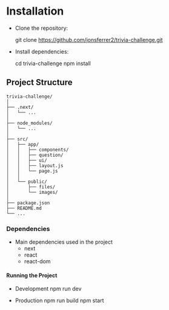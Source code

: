# Installation

* Clone the repository:

    git clone https://github.com/jonsferrer2/trivia-challenge.git
 
* Install dependencies:

    cd trivia-challenge
    npm install


## Project Structure

    trivia-challenge/
    │
    ├── .next/
    │   └── ...
    │
    ├── node_modules/
    │   └── ...
    │
    ├── src/
    │   ├── app/
    │   │   ├── components/
    │   │   ├── question/
    │   │   ├── ui/
    │   │   ├── layout.js
    │   │   └── page.js
    │   │
    │   └── public/
    │       ├── files/
    │       └── images/
    │
    ├── package.json
    ├── README.md
    └── ...


### Dependencies

* Main dependencies used in the project
    - next
    - react
    - react-dom


#### Running the Project
    
* Development
    npm run dev

* Production
    npm run build
    npm start